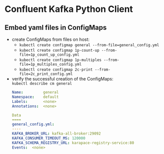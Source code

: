 # Confluent Kafka Python Client


## Embed yaml files in ConfigMaps
- create ConfigMaps from files on host:  
	- `kubectl create configmap general --from-file=general_config.yml`  
	- `kubectl create configmap 1p-count-up --from-file=1p_count_up_config.yml`
	- `kubectl create configmap 1p-multiples --from-file=1p_multiples_config.yml`
	- `kubectl create configmap 2c-print --from-file=2c_print_config.yml`
- verify the successful creation of the ConfigMaps:  
	`kubectl describe cm general`  
	```yml
	Name:         general
	Namespace:    default
	Labels:       <none>
	Annotations:  <none>

	Data
	====
	general_config.yml:
	----
	KAFKA_BROKER_URL: kafka-all-broker:29092
	KAFKA_CONSUMER_TIMEOUT_MS: 120000
	KAFKA_SCHEMA_REGISTRY_URL: karapace-registry-service:80
	Events:  <none>
	```


